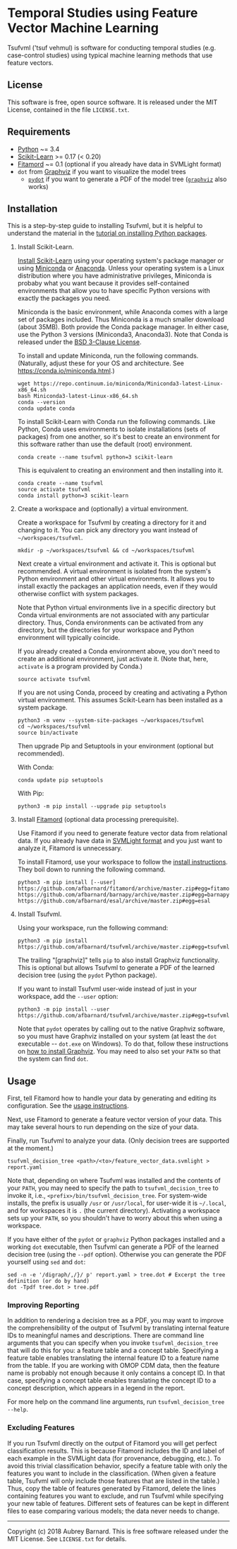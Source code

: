 Temporal Studies using Feature Vector Machine Learning
======================================================


Tsufvml ('tsuf vehmul) is software for conducting temporal studies
(e.g. case-control studies) using typical machine learning methods that
use feature vectors.


License
-------

This software is free, open source software.  It is released under the
MIT License, contained in the file `LICENSE.txt`.


Requirements
------------

* [Python](https://www.python.org/) ~= 3.4
* [Scikit-Learn](http://scikit-learn.org/) >= 0.17 (< 0.20)
* [Fitamord](https://github.com/afbarnard/fitamord) ~= 0.1 (optional if
  you already have data in SVMLight format)
* `dot` from [Graphviz](http://www.graphviz.org/) if you want to
  visualize the model trees
  * [`pydot`]( https://pypi.org/project/pydot/) if you want to generate
    a PDF of the model tree ([`graphviz`](
    https://pypi.org/project/graphviz/) also works)


Installation
------------

This is a step-by-step guide to installing Tsufvml, but it is helpful to
understand the material in the [tutorial on installing Python packages](
https://packaging.python.org/tutorials/installing-packages/).

1. Install Scikit-Learn.

   [Install Scikit-Learn](http://scikit-learn.org/stable/install.html)
   using your operating system's package manager or using
   [Miniconda](https://conda.io/docs/install/quick.html) or
   [Anaconda](https://www.continuum.io/anaconda-overview).  Unless your
   operating system is a Linux distribution where you have
   administrative privileges, Miniconda is probaby what you want because
   it provides self-contained environments that allow you to have
   specific Python versions with exactly the packages you need.

   Miniconda is the basic environment, while Anaconda comes with a large
   set of packages included.  Thus Miniconda is a much smaller download
   (about 35MB).  Both provide the Conda package manager.  In either
   case, use the Python 3 versions (Miniconda3, Anaconda3).  Note that
   Conda is released under the [BSD 3-Clause
   License](https://conda.io/docs/license.html).

   To install and update Miniconda, run the following commands.
   (Naturally, adjust these for your OS and architecture.  See
   https://conda.io/miniconda.html.)

       wget https://repo.continuum.io/miniconda/Miniconda3-latest-Linux-x86_64.sh
       bash Miniconda3-latest-Linux-x86_64.sh
       conda --version
       conda update conda

   To install Scikit-Learn with Conda run the following commands.  Like
   Python, Conda uses environments to isolate installations (sets of
   packages) from one another, so it's best to create an environment for
   this software rather than use the default (root) environment.

       conda create --name tsufvml python=3 scikit-learn

   This is equivalent to creating an environment and then installing
   into it.

       conda create --name tsufvml
       source activate tsufvml
       conda install python=3 scikit-learn

2. Create a workspace and (optionally) a virtual environment.

   Create a workspace for Tsufvml by creating a directory for it and
   changing to it.  You can pick any directory you want instead of
   `~/workspaces/tsufvml`.

       mkdir -p ~/workspaces/tsufvml && cd ~/workspaces/tsufvml

   Next create a virtual environment and activate it.  This is optional
   but recommended.  A virtual environment is isolated from the system's
   Python environment and other virtual environments.  It allows you to
   install exactly the packages an application needs, even if they would
   otherwise conflict with system packages.

   Note that Python virtual environments live in a specific directory
   but Conda virtual environments are not associated with any particular
   directory.  Thus, Conda environments can be activated from any
   directory, but the directories for your workspace and Python
   environment will typically coincide.

   If you already created a Conda environment above, you don't need to
   create an additional environment, just activate it.  (Note that,
   here, `activate` is a program provided by Conda.)

       source activate tsufvml

   If you are not using Conda, proceed by creating and activating a
   Python virtual environment.  This assumes Scikit-Learn has been
   installed as a system package.

       python3 -m venv --system-site-packages ~/workspaces/tsufvml
       cd ~/workspaces/tsufvml
       source bin/activate

   Then upgrade Pip and Setuptools in your environment (optional but
   recommended).

   With Conda:

       conda update pip setuptools

   With Pip:

       python3 -m pip install --upgrade pip setuptools

3. Install [Fitamord](https://github.com/afbarnard/fitamord) (optional
   data processing prerequisite).

   Use Fitamord if you need to generate feature vector data from
   relational data.  If you already have data in [SVMLight
   format](http://svmlight.joachims.org/) and you just want to analyze
   it, Fitamord is unnecessary.

   To install Fitamord, use your workspace to follow the [install
   instructions](https://github.com/afbarnard/fitamord#download-install).
   They boil down to running the following command.

       python3 -m pip install [--user] https://github.com/afbarnard/fitamord/archive/master.zip#egg=fitamord https://github.com/afbarnard/barnapy/archive/master.zip#egg=barnapy https://github.com/afbarnard/esal/archive/master.zip#egg=esal

4. Install Tsufvml.

   Using your workspace, run the following command:

       python3 -m pip install https://github.com/afbarnard/tsufvml/archive/master.zip#egg=tsufvml[graphviz]

   The trailing "[graphviz]" tells `pip` to also install Graphviz
   functionality.  This is optional but allows Tsufvml to generate a PDF
   of the learned decision tree (using the `pydot` Python package).

   If you want to install Tsufvml user-wide instead of just in your
   workspace, add the `--user` option:

       python3 -m pip install --user https://github.com/afbarnard/tsufvml/archive/master.zip#egg=tsufvml[graphviz]

   Note that `pydot` operates by calling out to the native Graphviz
   software, so you must have Graphviz installed on your system (at
   least the `dot` executable -- `dot.exe` on Windows).  To do that,
   follow these instructions on [how to install Graphviz](
   http://www.graphviz.org/download/).  You may need to also set your
   `PATH` so that the system can find `dot`.


Usage
-----

First, tell Fitamord how to handle your data by generating and editing
its configuration.  See the [usage
instructions](https://github.com/afbarnard/fitamord#usage).

Next, use Fitamord to generate a feature vector version of your data.
This may take several hours to run depending on the size of your data.

Finally, run Tsufvml to analyze your data.  (Only decision trees are
supported at the moment.)

    tsufvml_decision_tree <path>/<to>/feature_vector_data.svmlight > report.yaml

Note that, depending on where Tsufvml was installed and the contents of
your `PATH`, you may need to specify the path to
`tsufvml_decision_tree` to invoke it, i.e.,
`<prefix>/bin/tsufvml_decision_tree`.  For system-wide installs, the
prefix is usually `/usr` or `/usr/local`, for user-wide it is
`~/.local`, and for workspaces it is `.` (the current directory).
Activating a workspace sets up your `PATH`, so you shouldn't have to
worry about this when using a workspace.

If you have either of the `pydot` or `graphviz` Python packages
installed and a working `dot` executable, then Tsufvml can generate a
PDF of the learned decision tree (using the `--pdf` option).  Otherwise
you can generate the PDF yourself using `sed` and `dot`:

    sed -n -e '/digraph/,/}/ p' report.yaml > tree.dot # Excerpt the tree definition (or do by hand)
    dot -Tpdf tree.dot > tree.pdf


### Improving Reporting ###

In addition to rendering a decision tree as a PDF, you may want to
improve the comprehensibility of the output of Tsufvml by translating
internal feature IDs to meaningful names and descriptions.  There are
command line arguments that you can specify when you invoke
`tsufvml_decision_tree` that will do this for you: a feature table and a
concept table.  Specifying a feature table enables translating the
internal feature ID to a feature name from the table.  If you are
working with OMOP CDM data, then the feature name is probably not enough
because it only contains a concept ID.  In that case, specifying a
concept table enables translating the concept ID to a concept
description, which appears in a legend in the report.

For more help on the command line arguments, run `tsufvml_decision_tree
--help`.


### Excluding Features ###

If you run Tsufvml directly on the output of Fitamord you will get
perfect classification results.  This is because Fitamord includes the
ID and label of each example in the SVMLight data (for provenance,
debugging, etc.).  To avoid this trivial classification behavior,
specify a feature table with only the features you want to include in
the classification.  (When given a feature table, Tsufvml will only
include those features that are listed in the table.)  Thus, copy the
table of features generated by Fitamord, delete the lines containing
features you want to exclude, and run Tsufvml while specifying your new
table of features.  Different sets of features can be kept in different
files to ease comparing various models; the data never needs to change.


-----

Copyright (c) 2018 Aubrey Barnard.  This is free software released under
the MIT License.  See `LICENSE.txt` for details.
